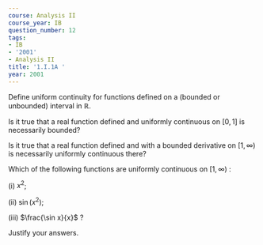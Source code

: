 ```yaml
---
course: Analysis II
course_year: IB
question_number: 12
tags:
- IB
- '2001'
- Analysis II
title: '1.I.1A '
year: 2001
---
```



Define uniform continuity for functions defined on a (bounded or unbounded) interval in $\mathbb{R}$.

Is it true that a real function defined and uniformly continuous on $[0,1]$ is necessarily bounded?

Is it true that a real function defined and with a bounded derivative on $[1, \infty)$ is necessarily uniformly continuous there?

Which of the following functions are uniformly continuous on $[1, \infty)$ :

(i) $x^{2}$;

(ii) $\sin \left(x^{2}\right)$;

(iii) $\frac{\sin x}{x}$ ?

Justify your answers.